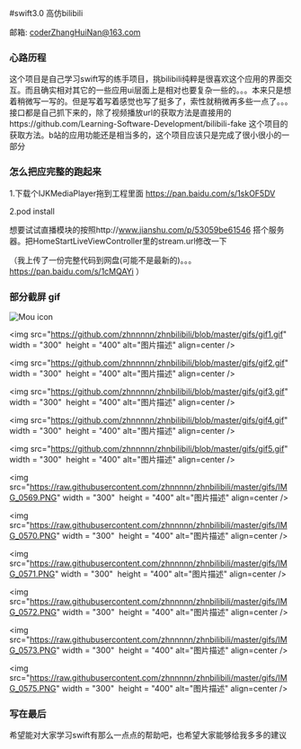 #swift3.0 高仿bilibili

邮箱: coderZhangHuiNan@163.com

### 心路历程
这个项目是自己学习swift写的练手项目，挑bilibili纯粹是很喜欢这个应用的界面交互。而且确实相对其它的一些应用ui层面上是相对也要复杂一些的。。。本来只是想着稍微写一写的。但是写着写着感觉也写了挺多了，索性就稍微再多些一点了。。。接口都是自己抓下来的，除了视频播放url的获取方法是直接用的https://github.com/Learning-Software-Development/bilibili-fake 这个项目的获取方法。b站的应用功能还是相当多的，这个项目应该只是完成了很小很小的一部分

### 怎么把应完整的跑起来
1.下载个IJKMediaPlayer拖到工程里面 https://pan.baidu.com/s/1skOF5DV 

2.pod install

想要试试直播模块的按照http://www.jianshu.com/p/53059be61546 搭个服务器。把HomeStartLiveViewController里的stream.url修改一下

（我上传了一份完整代码到网盘(可能不是最新的)。。。https://pan.baidu.com/s/1cMQAYi ）

### 部分截屏 gif
![Mou icon](https://github.com/zhnnnnn/zhnbilibili/blob/master/gifs/gif1.gif)

<img src="https://github.com/zhnnnnn/zhnbilibili/blob/master/gifs/gif1.gif" width = "300"  height = "400" alt="图片描述" align=center />

<img src="https://github.com/zhnnnnn/zhnbilibili/blob/master/gifs/gif2.gif" width = "300"  height = "400" alt="图片描述" align=center />

<img src="https://github.com/zhnnnnn/zhnbilibili/blob/master/gifs/gif3.gif" width = "300"  height = "400" alt="图片描述" align=center />

<img src="https://github.com/zhnnnnn/zhnbilibili/blob/master/gifs/gif4.gif" width = "300"  height = "400" alt="图片描述" align=center />

<img src="https://github.com/zhnnnnn/zhnbilibili/blob/master/gifs/gif5.gif" width = "300"  height = "400" alt="图片描述" align=center />

<img src="https://raw.githubusercontent.com/zhnnnnn/zhnbilibili/master/gifs/IMG_0569.PNG" width = "300"  height = "400" alt="图片描述" align=center />

<img src="https://raw.githubusercontent.com/zhnnnnn/zhnbilibili/master/gifs/IMG_0570.PNG" width = "300"  height = "400" alt="图片描述" align=center />

<img src="https://raw.githubusercontent.com/zhnnnnn/zhnbilibili/master/gifs/IMG_0571.PNG" width = "300"  height = "400" alt="图片描述" align=center />

<img src="https://raw.githubusercontent.com/zhnnnnn/zhnbilibili/master/gifs/IMG_0572.PNG" width = "300"  height = "400" alt="图片描述" align=center />

<img src="https://raw.githubusercontent.com/zhnnnnn/zhnbilibili/master/gifs/IMG_0573.PNG" width = "300"  height = "400" alt="图片描述" align=center />

<img src="https://raw.githubusercontent.com/zhnnnnn/zhnbilibili/master/gifs/IMG_0575.PNG" width = "300"  height = "400" alt="图片描述" align=center />

### 写在最后
希望能对大家学习swift有那么一点点的帮助吧，也希望大家能够给我多多的建议
